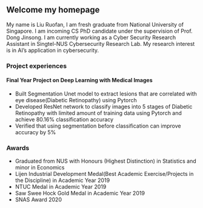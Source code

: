 ## Welcome my homepage

My name is Liu Ruofan, I am fresh graduate from National University of Singapore. I am incoming CS PhD candidate under the supervision of Prof. Dong Jinsong. I am currently working as a Cyber Security Research Assistant in Singtel-NUS Cybersecurity Research Lab. My research interest is in AI’s application in cybersecurity. 


### Project experiences 
#### Final Year Project on Deep Learning with Medical Images
- Built Segmentation Unet model to extract lesions that are correlated with eye disease(Diabetic Retinopathy) using Pytorch
- Developed ResNet network to classify images into 5 stages of Diabetic Retinopathy with limited amount of training data using Pytorch and achieve 80.16% classification accuracy
- Verified that using segmentation before classification can improve accuracy by 5%


### Awards
- Graduated from NUS with Honours (Highest Distinction) in Statistics and minor in Economics
- Lijen Industrial Development Medal(Best Academic Exercise/Projects in the Discipline) in Academic Year 2019
- NTUC Medal in Academic Year 2019
- Saw Swee Hock Gold Medal in Academic Year 2019
- SNAS Award 2020 
